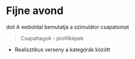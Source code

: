 # Fijne avond
doli
A weboldal bemutatja a szimulátor csapatomat
> Csapattagok - profilképek
- Realisztikus verseny a kategórák között

